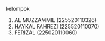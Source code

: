 kelompok 

1. AL MUZZAMMIL (225520110326)
2. HAYKAL FAHREZI (225520110070)
3. FERIZAL (225020110060)

